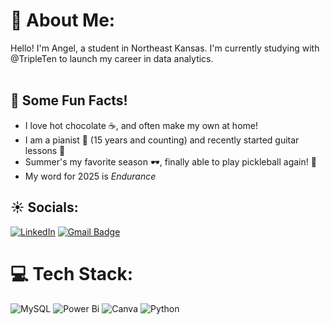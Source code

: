 # 💫 About Me:
Hello! I'm Angel, a student in Northeast Kansas. I'm currently studying with @TripleTen to launch my career in data analytics.<br><br>

## 💌 Some Fun Facts!
- I love hot chocolate ☕️, and often make my own at home!
- I am a pianist 🎹 (15 years and counting) and recently started guitar lessons 🎸
- Summer's my favorite season 🕶️, finally able to play pickleball again! 🏓
- My word for 2025 is *Endurance*

## ☀️ Socials:
[![LinkedIn](https://img.shields.io/badge/LinkedIn-%230077B5.svg?logo=linkedin&logoColor=white)](https://linkedin.com/in/www.linkedin.com/in/angel-moritz) [![Gmail Badge](https://img.shields.io/badge/Email-D14836?logo=gmail&logoColor=white)](mailto:angelmoritz04@gmail.com) 

# 💻 Tech Stack:
![MySQL](https://img.shields.io/badge/mysql-4479A1.svg?style=for-the-badge&logo=mysql&logoColor=white) ![Power Bi](https://img.shields.io/badge/power_bi-F2C811?style=for-the-badge&logo=powerbi&logoColor=black) ![Canva](https://img.shields.io/badge/Canva-%2300C4CC.svg?style=for-the-badge&logo=Canva&logoColor=white) ![Python](https://img.shields.io/badge/python-3670A0?style=for-the-badge&logo=python&logoColor=ffdd54)
